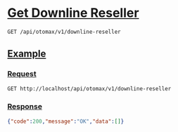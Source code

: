 # [Get Downline Reseller]()

```bash
GET /api/otomax/v1/downline-reseller
```

## [Example]()

### [Request]()

```bash
GET http://localhost/api/otomax/v1/downline-reseller
```

### [Response]()

```json
{"code":200,"message":"OK","data":[]}
```